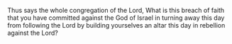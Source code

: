 Thus says the whole congregation of the Lord, What is this breach of faith that you have committed against the God of Israel in turning away this day from following the Lord by building yourselves an altar this day in rebellion against the Lord?
